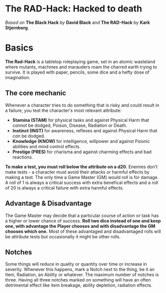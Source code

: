 

# The RAD-Hack: Hacked to death

*Based on* **The Black Hack** *by* **David Black** and **The RAD-Hack** by **Kark Stjernberg**.

# Basics

**The Rad-Hack** is a tabletop roleplaying game, set in an atomic wasteland where mutants, machines and marauders roam the charred earth trying to survive. It is played with paper, pencils, some dice and a hefty dose of imagination.

## The core mechanic

Whenever a character tries to do something that is risky and could result in a failure, you test the character's most relevant attribute:

- **Stamina (STAM)** for physical tasks and against Physical Harm that *cannot* be dodged, Poison, Disease, Radiation or Death.
- **Instinct (INST)** for awareness, reflexes and against Physical Harm that *can* be dodged.
- **Knowledge (KNOW)** for intelligence, willpower and against Psionic abilities and mind control effects.
- **Prestige (PRES)** for charisma and against charming effects and bad reactions.

**To make a test, you must roll below the attribute on a d20.** Enemies don’t make tests - a character must avoid their attacks or harmful effects by making a test. The only time a Game Master (GM) would roll is for damage. A roll of 1 is always a critical success with extra benefical effects and a roll of 20 is always a critical failure with extra harmful effects.

## Advantage & Disadvantage

The Game Master may decide that a particular course of action or task has a higher or lower chance of success. **Roll two dice instead of one and keep one, with advantage the Player chooses and with disadvantage the GM chooses which one.** Most of these advantaged and disadvantaged rolls will be attribute tests but occasionally it might be other rolls.

## Notches

Some things will reduce in quality or quantity over time or increase in severity. Whenever this happens, mark a Notch next to the thing, be it an Item,  Radiation, an Ability or whatever. The maximum number of notches is three. Having all three notches marked on something will have an often detrimental effect like item breakage, ability depletion, radiation effects.